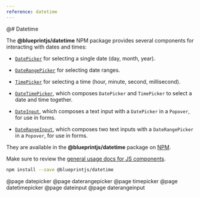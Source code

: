 ```yaml
---
reference: datetime
---
```


@# Datetime

The __@blueprintjs/datetime__ NPM package provides several components for interacting with dates and times:

- [`DatePicker`](#datetime/datepicker) for selecting a single date (day, month, year).

- [`DateRangePicker`](#datetime/daterangepicker) for selecting date ranges.

- [`TimePicker`](#datetime/timepicker) for selecting a time (hour, minute, second,
  millisecond).

- [`DateTimePicker`](#datetime/datetimepicker), which composes `DatePicker` and
  `TimePicker` to select a date and time together.

- [`DateInput`](#datetime/dateinput), which composes a text input with a `DatePicker` in
  a `Popover`, for use in forms.

- [`DateRangeInput`](#datetime/daterangeinput), which composes two text inputs with a `DateRangePicker` in
  a `Popover`, for use in forms.

They are available in the __@blueprintjs/datetime__ package on
[NPM](https://www.npmjs.com/package/@blueprintjs/datetime).

Make sure to review the [general usage docs for JS components](#blueprint.usage).

```sh
npm install --save @blueprintjs/datetime
```

@page datepicker
@page daterangepicker
@page timepicker
@page datetimepicker
@page dateinput
@page daterangeinput
